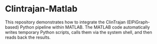 # Clintrajan-Matlab
This repository demonstrates how to integrate the ClinTrajan (ElPiGraph-based) Python pipeline within MATLAB. The MATLAB code automatically writes temporary Python scripts, calls them via the system shell, and then reads back the results.
